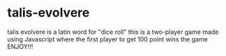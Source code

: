 # talis-evolvere
talis evolvere is a latin word for "dice roll" 
this is a two-player game made using Javascript where the first player to get 100 point wins the game
ENJOY!!!
